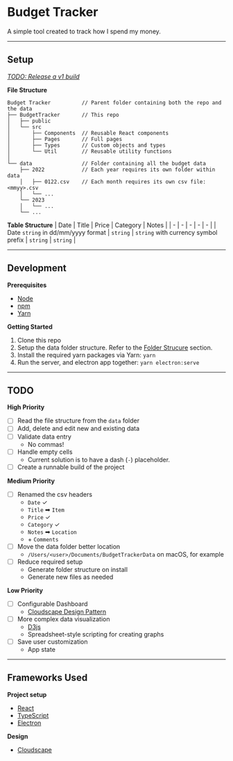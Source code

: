 # Budget Tracker

A simple tool created to track how I spend my money.

---
## Setup

*[TODO: Release a v1 build](#todo)*

**File Structure**
```
Budget Tracker          // Parent folder containing both the repo and the data
├── BudgetTracker       // This repo
│   ├── public
│   └── src
│       ├── Components  // Reusable React components
│       ├── Pages       // Full pages
│       ├── Types       // Custom objects and types
│       └── Util        // Reusable utility functions
│
└── data                // Folder containing all the budget data
    ├── 2022            // Each year requires its own folder within data
    │   ├── 0122.csv    // Each month requires its own csv file: <mmyy>.csv
    │   └── ...
    └── 2023
    │   └── ...
    └── ... 

```

**Table Structure**
| Date | Title | Price | Category | Notes |
| - | - | - | - | - |
| Date `string` in dd/mm/yyyy format | `string` | `string` with currency symbol prefix | `string` | `string` |

---
## Development
**Prerequisites**
- [Node](https://nodejs.org/en)
- [npm](https://www.npmjs.com/)
- [Yarn](https://yarnpkg.com/)

**Getting Started**
1) Clone this repo
2) Setup the data folder structure. Refer to the [Folder Strucure](#folder-structure) section.
3) Install the required yarn packages via Yarn:
    `yarn`
4) Run the server, and electron app together:
   `yarn electron:serve`

---
## TODO
**High Priority**
- [ ] Read the file structure from the `data` folder
- [ ] Add, delete and edit new and existing data
- [ ] Validate data entry
  - No commas!
- [ ] Handle empty cells
  - Current solution is to have a dash (`-`) placeholder.
- [ ] Create a runnable build of the project

**Medium Priority**
- [ ] Renamed the csv headers
  - `Date` ✓
  - `Title` ➡ `Item`
  - `Price` ✓
  - `Category` ✓
  - `Notes` ➡ `Location`
  - \+ `Comments`
- [ ] Move the data folder better location
  - `/Users/<user>/Documents/BudgetTrackerData` on macOS, for example
- [ ] Reduce required setup
  - Generate folder structure on install
  - Generate new files as needed


**Low Priority**
- [ ] Configurable Dashboard
  - [Cloudscape Design Pattern](https://cloudscape.design/patterns/general/service-dashboard/configurable-dashboard/)
- [ ] More complex data visualization
  - [D3js](https://d3js.org/)
  - Spreadsheet-style scripting for creating graphs
- [ ] Save user customization
  - App state

---

## Frameworks Used

**Project setup**
- [React](https://react.dev/)
- [TypeScript](https://www.typescriptlang.org)
- [Electron](https://www.electronjs.org/)

**Design**
- [Cloudscape](https://cloudscape.design)